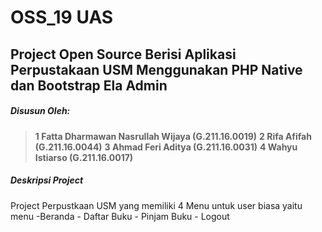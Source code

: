 # OSS_19 UAS
## Project Open Source Berisi Aplikasi Perpustakaan USM Menggunakan PHP Native dan Bootstrap Ela Admin
##### Disusun Oleh:
>**1 Fatta Dharmawan Nasrullah Wijaya (G.211.16.0019)**
>**2 Rifa Afifah (G.211.16.0044)**
>**3 Ahmad Feri Aditya (G.211.16.0031)**
>**4 Wahyu Istiarso (G.211.16.0017)**
##### Deskripsi Project
Project Perpustkaan USM yang memiliki 4 Menu untuk user biasa
yaitu menu
        -Beranda
        - Daftar Buku
        - Pinjam Buku
         - Logout
